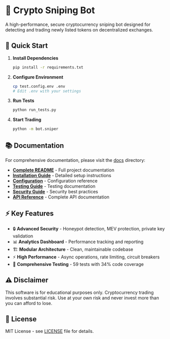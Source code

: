 # 🎯 Crypto Sniping Bot

A high-performance, secure cryptocurrency sniping bot designed for detecting and trading newly listed tokens on decentralized exchanges.

## 🚀 Quick Start

1. **Install Dependencies**
   ```bash
   pip install -r requirements.txt
   ```

2. **Configure Environment**
   ```bash
   cp test.config.env .env
   # Edit .env with your settings
   ```

3. **Run Tests**
   ```bash
   python run_tests.py
   ```

4. **Start Trading**
   ```bash
   python -m bot.sniper
   ```

## 📚 Documentation

For comprehensive documentation, please visit the [docs](docs/) directory:

- **[Complete README](docs/README.md)** - Full project documentation
- **[Installation Guide](docs/installation.md)** - Detailed setup instructions
- **[Configuration](docs/configuration.md)** - Configuration reference
- **[Testing Guide](docs/TESTING.md)** - Testing documentation
- **[Security Guide](docs/security.md)** - Security best practices
- **[API Reference](docs/api.md)** - Complete API documentation

## ⚡ Key Features

- 🔒 **Advanced Security** - Honeypot detection, MEV protection, private key validation
- 📊 **Analytics Dashboard** - Performance tracking and reporting
- 🏗️ **Modular Architecture** - Clean, maintainable codebase
- ⚡ **High Performance** - Async operations, rate limiting, circuit breakers
- 🧪 **Comprehensive Testing** - 59 tests with 34% code coverage

## ⚠️ Disclaimer

This software is for educational purposes only. Cryptocurrency trading involves substantial risk. Use at your own risk and never invest more than you can afford to lose.

## 📄 License

MIT License - see [LICENSE](LICENSE) file for details. 